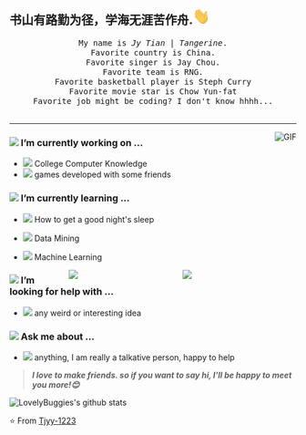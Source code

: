 ## 书山有路勤为径，学海无涯苦作舟.<img src="https://raw.githubusercontent.com/parth-27/parth-27/master/Hi.gif" width="30px">

<p align="center" >
  <samp>
    My name is <em>Jy Tian | Tangerine</em>.     
  <br/> Favorite country is China.
  <br/> Favorite singer is Jay Chou.
  <br/> Favorite team is RNG.
  <br/> Favorite basketball player is Steph Curry
  <br/> Favorite movie star is Chow Yun-fat
  <br/> Favorite job might be coding? I don't know hhhh...
  </samp>
  <br/>
  <br/>
</p>

------

<img align="right" alt="GIF" src="https://raw.githubusercontent.com/JoeyBling/JoeyBling/master/pic/pusheencode.gif" />

### <img src="https://media.tenor.com/images/df8c44a1d20ab367fdcb21880985fd33/tenor.gif" height="50px"/> I’m currently working on ...

- <img src="https://raw.githubusercontent.com/alexnaiman/alexnaiman/master/resources/3243_take_my_money.png" height="40px" />  College Computer Knowledge
- <img src="https://raw.githubusercontent.com/alexnaiman/alexnaiman/master/resources/controller.png" width="30px" />  games developed with some friends

### <img src="https://raw.githubusercontent.com/alexnaiman/alexnaiman/master/resources/Confused_Dog.gif" height="50px" /> I’m currently learning ...

- <img src="https://raw.githubusercontent.com/alexnaiman/alexnaiman/master/resources/gesture.jpeg" width="30px" /> How to get a good night's sleep

- <img src="https://raw.githubusercontent.com/alexnaiman/alexnaiman/master/resources/functional.png" height="30px" /> Data Mining

- <img src="https://raw.githubusercontent.com/alexnaiman/alexnaiman/master/resources/ml.png" height="35px" /> Machine Learning

  <img align= "right" width= "200" src= "https://pa1.narvii.com/6580/8098c6e9207376889eeb0532d9f5a0723c4d73f5_hq.gif"/>

<img align= "right" width= "200" src= "https://pa1.narvii.com/6580/8098c6e9207376889eeb0532d9f5a0723c4d73f5_hq.gif"/>

### <img src="https://raw.githubusercontent.com/alexnaiman/alexnaiman/master/resources/pug_dance.gif" width="60px" /> I’m looking for help with ...

- <img src="https://raw.githubusercontent.com/alexnaiman/alexnaiman/master/resources/party_parrot.gif" height="35px" /> any weird or interesting idea

### <img src="https://raw.githubusercontent.com/alexnaiman/alexnaiman/master/resources/bongocat.gif" width="50px" /> Ask me about ...

- <img src="https://raw.githubusercontent.com/alexnaiman/alexnaiman/master/resources/chat.gif" height="35px" /> anything, I am really a talkative person, happy to help 

> ***I love to make friends. so if you want to say hi, I'll be happy to meet you more!😊***

![LovelyBuggies's github stats](https://github-readme-stats.vercel.app/api?username=Tjyy-1223&show_icons=true&hide_border=true)

⭐️ From [Tjyy-1223](https://github.com/Tjyy-1223)
